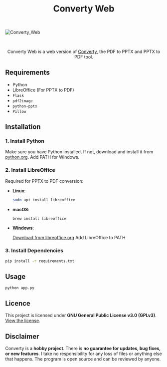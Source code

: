 <h1 align="center">Converty Web</h1>
<br>

![Converty_Web](https://github.com/user-attachments/assets/43839b8f-b3fd-42fe-b71a-1f5ef5a138bc#center)

<br>
<p align="center">
Converty Web is a web version of  
<a href="https://github.com/SirCrownguard/Converty">Converty</a>,  
the PDF to PPTX and PPTX to PDF tool.
</p>

## Requirements

* Python
* LibreOffice (For PPTX to PDF)
* `Flask`
* `pdf2image`
* `python-pptx`
* `Pillow`

## Installation

### 1. Install Python
Make sure you have Python installed. If not, download and install it from [python.org](https://www.python.org/downloads/).
Add PATH for Windows.

### 2. Install LibreOffice  
Required for PPTX to PDF conversion:  
- **Linux**:  
  ```bash
  sudo apt install libreoffice
- **macOS**:
  ```bash
  brew install libreoffice
- **Windows**:
  
  [Download from libreoffice.org](https://www.libreoffice.org)
  Add LibreOffice to PATH

### 3. Install Dependencies
  ```bash
  pip install -r requirements.txt
  ```
## Usage
    python app.py

## Licence

This project is licensed under **GNU General Public License v3.0 (GPLv3)**.  
[View the license](https://www.gnu.org/licenses/gpl-3.0.txt).

## Disclaimer

Converty is a **hobby project**. There is **no guarantee for updates, bug fixes, or new features**. I take no responsibility for any loss of files or anything else that happens. The program is open source and can be reviewed by anyone.
